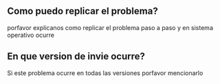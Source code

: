 ## Como puedo replicar el problema?
porfavor explicanos como replicar el problema paso a paso y en sistema operativo ocurre
## En que version de invie ocurre?
Si este problema ocurre en todas las versiones porfavor mencionarlo
